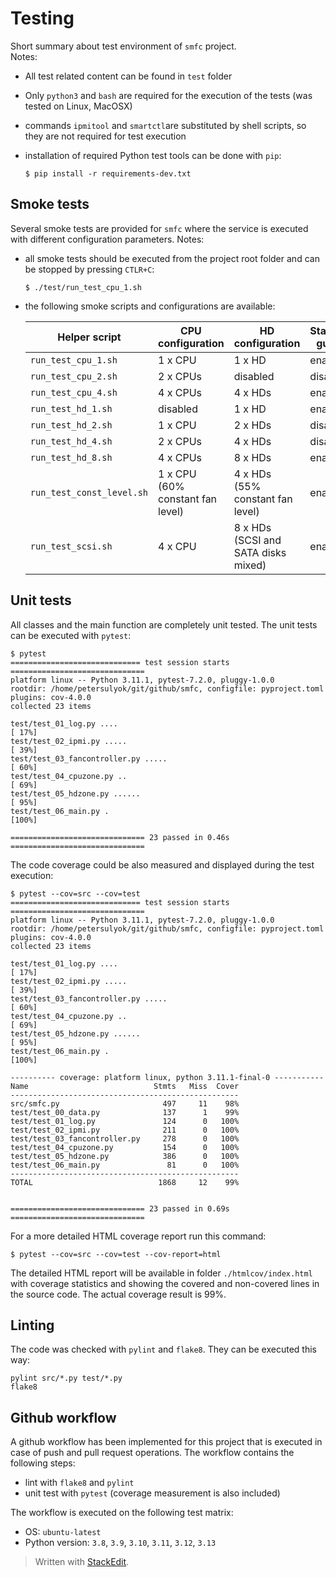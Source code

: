﻿
# Testing  
Short summary about test environment of `smfc` project.  
Notes:  
  
 - All test related content can be found in `test` folder
 - Only `python3` and `bash` are required for the execution of the tests (was tested on Linux, MacOSX)  
 - commands `ipmitool` and `smartctl`are substituted by shell scripts, so they are not required for test execution
- installation of required Python test tools can be done with `pip`:  

	`$ pip install -r requirements-dev.txt`

 
## Smoke tests  
Several smoke tests are provided for `smfc` where the service is executed with different configuration parameters. Notes:  
  
- all smoke tests should be executed from the project root folder and can be stopped by pressing `CTLR+C`:

	`$ ./test/run_test_cpu_1.sh`

- the following smoke scripts and configurations are available:  
   
   | Helper script             | CPU configuration                | HD configuration                    | Standby guard |
   |---------------------------|----------------------------------|-------------------------------------|--|
   | `run_test_cpu_1.sh`       | 1 x CPU                          | 1 x HD                              | enabled |
   | `run_test_cpu_2.sh`       | 2 x CPUs                         | disabled                            | disabled |
   | `run_test_cpu_4.sh`       | 4 x CPUs                         | 4 x HDs                             | enabled |
   | `run_test_hd_1.sh`        | disabled                         | 1 x HD                              | enabled |
   | `run_test_hd_2.sh`        | 1 x CPU                          | 2 x HDs                             | disabled |
   | `run_test_hd_4.sh`        | 2 x CPUs                         | 4 x HDs                             | disabled |
   | `run_test_hd_8.sh`        | 4 x CPUs                         | 8 x HDs                             | enabled |
   | `run_test_const_level.sh` | 1 x CPU (60% constant fan level) | 4 x HDs (55% constant fan level)    | enabled |
   | `run_test_scsi.sh`        | 4 x CPU                          | 8 x HDs (SCSI and SATA disks mixed) | enabled |

## Unit tests  
All classes and the main function are completely unit tested. The unit tests can be executed with `pytest`:

	$ pytest
	============================= test session starts ==============================
	platform linux -- Python 3.11.1, pytest-7.2.0, pluggy-1.0.0
	rootdir: /home/petersulyok/git/github/smfc, configfile: pyproject.toml
	plugins: cov-4.0.0
	collected 23 items                                                             

	test/test_01_log.py ....                                                 [ 17%]
	test/test_02_ipmi.py .....                                               [ 39%]
	test/test_03_fancontroller.py .....                                      [ 60%]
	test/test_04_cpuzone.py ..                                               [ 69%]
	test/test_05_hdzone.py ......                                            [ 95%]
	test/test_06_main.py .                                                   [100%]
	
	============================== 23 passed in 0.46s ==============================

The code coverage could be also measured and displayed during the test execution:

	$ pytest --cov=src --cov=test
	============================= test session starts ==============================
	platform linux -- Python 3.11.1, pytest-7.2.0, pluggy-1.0.0
	rootdir: /home/petersulyok/git/github/smfc, configfile: pyproject.toml
	plugins: cov-4.0.0
	collected 23 items                                                             
	
	test/test_01_log.py ....                                                 [ 17%]
	test/test_02_ipmi.py .....                                               [ 39%]
	test/test_03_fancontroller.py .....                                      [ 60%]
	test/test_04_cpuzone.py ..                                               [ 69%]
	test/test_05_hdzone.py ......                                            [ 95%]
	test/test_06_main.py .                                                   [100%]
	
	---------- coverage: platform linux, python 3.11.1-final-0 -----------
	Name                            Stmts   Miss  Cover
	---------------------------------------------------
	src/smfc.py                       497     11    98%
	test/test_00_data.py              137      1    99%
	test/test_01_log.py               124      0   100%
	test/test_02_ipmi.py              211      0   100%
	test/test_03_fancontroller.py     278      0   100%
	test/test_04_cpuzone.py           154      0   100%
	test/test_05_hdzone.py            386      0   100%
	test/test_06_main.py               81      0   100%
	---------------------------------------------------
	TOTAL                            1868     12    99%
	
	
	============================== 23 passed in 0.69s ==============================

For a more detailed HTML coverage report run this command:

	$ pytest --cov=src --cov=test --cov-report=html

The detailed HTML report will be available in folder `./htmlcov/index.html` with coverage statistics and showing the covered and non-covered lines in the source code. The actual coverage result is 99%.  

## Linting
The code was checked with `pylint` and `flake8`. They can be executed this way:

	pylint src/*.py test/*.py
	flake8

## Github workflow
A github workflow has been implemented for this project that is executed in case of push and pull request operations. The workflow contains the following steps:

 - lint with `flake8` and `pylint`
 - unit test with `pytest` (coverage measurement is also included)

The workflow is executed on the following test matrix:

 - OS: `ubuntu-latest`
 - Python version: `3.8`, `3.9`, `3.10`, `3.11`, `3.12`, `3.13`  
 
> Written with [StackEdit](https://stackedit.io/).
